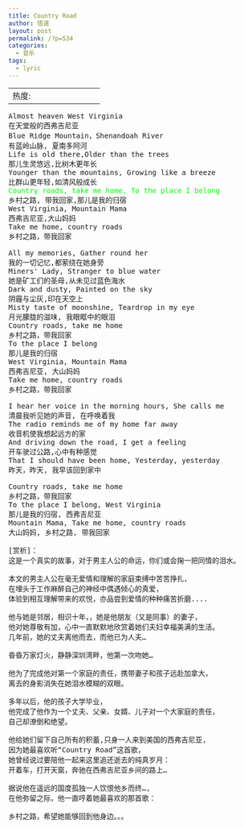 ```yaml
---
title: Country Road
author: 悟道
layout: post
permalink: /?p=534
categories:
  - 音乐
tags:
  - lyric
---
```

<table>
  <tr cellpadding=0><td>
    热度:
  </td><td cellpadding=0><img src='http://210.75.224.29/wordpress/wp-content/plugins/statpresscn/images/sun.gif' width=10 height=10 border=0 /></td><td cellpadding=0><img src='http://210.75.224.29/wordpress/wp-content/plugins/statpresscn/images/sun.gif' width=10 height=10 border=0 /></td><td cellpadding=0><img src='http://210.75.224.29/wordpress/wp-content/plugins/statpresscn/images/sun_dark.gif' width=10 height=10 border=0 /></td><td cellpadding=0><img src='http://210.75.224.29/wordpress/wp-content/plugins/statpresscn/images/sun_dark.gif' width=10 height=10 border=0 /></td><td cellpadding=0><img src='http://210.75.224.29/wordpress/wp-content/plugins/statpresscn/images/sun_dark.gif' width=10 height=10 border=0 /></td></tr>
</table>

<pre id="best-answer-content">Almost heaven West Virginia
在天堂般的西弗吉尼亚
Blue Ridge Mountain，Shenandoah River
有蓝岭山脉, 夏南多阿河
Life is old there,Older than the trees
那儿生灵悠远,比树木更年长
Younger than the mountains, Growing like a breeze
比群山更年轻,如清风般成长
<span style="color: #00ff00;">Country roads, take me home, To the place I belong</span>
乡村之路, 带我回家,那儿是我的归宿
West Virginia, Mountain Mama
西弗吉尼亚,大山妈妈
Take me home, country roads
乡村之路，带我回家

All my memories, Gather round her
我的一切记忆,都萦绕在她身旁
Miners' Lady, Stranger to blue water
她是矿工们的圣母,从未见过蓝色海水
Dark and dusty, Painted on the sky
阴霾与尘灰,印在天空上
Misty taste of moonshine, Teardrop in my eye
月光朦胧的滋味, 我眼眶中的眼泪
Country roads, take me home
乡村之路，带我回家
To the place I belong
那儿是我的归宿
West Virginia, Mountain Mama
西弗吉尼亚, 大山妈妈
Take me home, country roads
乡村之路，带我回家

I hear her voice in the morning hours, She calls me
清晨我听见她的声音, 在呼唤着我
The radio reminds me of my home far away
收音机使我想起远方的家
And driving down the road, I get a feeling
开车驶过公路,心中有种感觉
That I should have been home, Yesterday, yesterday
昨天，昨天, 我早该回到家中

Country roads, take me home
乡村之路，带我回家
To the place I belong, West Virginia
那儿是我的归宿, 西弗吉尼亚
Mountain Mama, Take me home, country roads
大山妈妈, 乡村之路, 带我回家 

[赏析]：
这是一个真实的故事，对于男主人公的命运，你们或会掬一把同情的泪水。

本文的男主人公在毫无爱情和理解的家庭束缚中苦苦挣扎，
在埋头于工作麻醉自己的神经中偶遇倾心的真爱，
体验到相互理解带来的欢悦，亦品尝到爱情的种种痛苦折磨....

他与她是邻居，相识十年，，她是他朋友（又是同事）的妻子，
他对她尊敬有加，心中一直默默地欣赏着她们夫妇幸福美满的生活。
几年前，她的丈夫离他而去，而他已为人夫…

昏昏万家灯火，静静深圳湾畔，他第一次吻她…

他为了完成他对第一个家庭的责任，携带妻子和孩子远赴加拿大，
离去的身影消失在她泪水模糊的双眼。

多年以后，他的孩子大学毕业，
他完成了他作为一个丈夫、父亲、女婿、儿子对一个大家庭的责任，
自己却潦倒和绝望。

他给她们留下自己所有的积蓄,只身一人来到美国的西弗吉尼亚,
因为她最喜欢听“Country Road”这首歌，
她曾经说过要陪他一起来这里追还逝去的纯真岁月：
开着车，打开天窗，奔驰在西弗吉尼亚乡间的路上…

据说他在遥远的国度孤独一人饮恨他乡而终…,
在他弥留之际，他一直哼着她最喜欢的那首歌：

乡村之路，希望她能够回到他身边。。。
</pre>